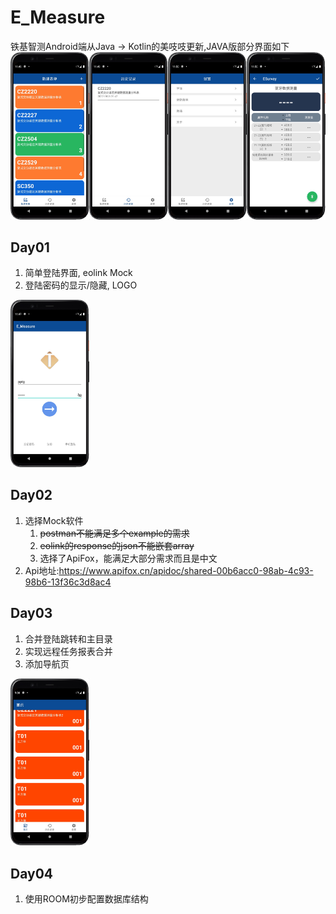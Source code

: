 # E_Measure
铁基智测Android端从Java -> Kotlin的美吱吱更新,JAVA版部分界面如下
<img src="markdown/16569929851381.jpg" width = 25%/><img src="markdown/16569929995514.jpg" width = 25%/><img src="markdown/16569930135785.jpg" width = 25%/><img src="markdown/16569930231330.jpg" width = 25%/>
## Day01
1. 简单登陆界面, eolink Mock
2. 登陆密码的显示/隐藏, LOGO

<img src="markdown/16569928880585.jpg" width = 25%/>

## Day02
1. 选择Mock软件
    1. ~~postman不能满足多个example的需求~~
    2. ~~eolink的response的json不能嵌套array~~
    3. 选择了ApiFox，能满足大部分需求而且是中文
2. Api地址:https://www.apifox.cn/apidoc/shared-00b6acc0-98ab-4c93-98b6-13f36c3d8ac4

## Day03
1. 合并登陆跳转和主目录
2. 实现远程任务报表合并
3. 添加导航页

<img src="markdown/16569417851196.jpg" width = 25%/>

## Day04
1. 使用ROOM初步配置数据库结构
